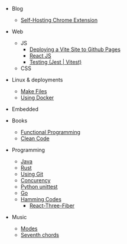 - Blog
  - [Self-Hosting Chrome Extension](md/chrome-extension-deployment.md)
- Web

  - JS
    - [Deploying a Vite Site to Github Pages](md/vite-deploy.md)
    - [React JS](md/programming/React.md)
    - [Testing (Jest | Vitest)](md/Testing.md)
  - CSS

- Linux & deployments

  - [Make Files](md/linux/Makefile.md)
  - [Using Docker](md/linux/Docker.md)

- Embedded
- Books

  - [Functional Programming](md/books/Grokking-simplicity.md)
  - [Clean Code](md/books/Clean-code.md)

- Programming

  - [Java](md/programming/Java.md)
  - [Rust](md/programming/Rust.md)
  - [Using Git](md/programming/Git.md)
  - [Concurency](md/programming/Concurent-resource-access.md)
  - [Python unittest](md/programming/Python-unittesting.md)
  - [Go](md/programming/Go.md)
  - [Hamming Codes](md/programming/Hamming-codes.md)
    - [React-Three-Fiber](md/programming/React-Three-Fiber.md)

- Music
  - [Modes](md/Modes.md)
  - [Seventh chords](md/Sevenths.md)
